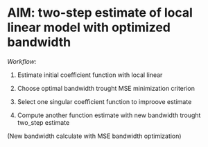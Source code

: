 # AIM: two-step estimate of local linear model with optimized bandwidth

*Workflow:*

  1) Estimate initial coefficient function with local linear 
  
  2) Choose optimal bandwidth trought MSE minimization criterion
  
  3) Select one singular coefficient function to improove estimate
  
  4) Compute another function estimate with new bandwidth trought two_step estimate
  
  (New bandwidth calculate with MSE bandwidth optimization)
